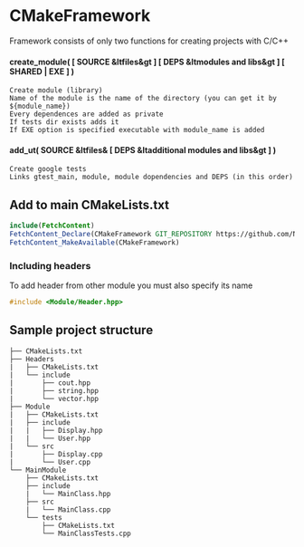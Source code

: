 # CMakeFramework

Framework consists of only two functions for creating projects with C/C++

#### create_module( [ SOURCE &ltfiles&gt ] [ DEPS &ltmodules and libs&gt ] [ SHARED | EXE ] )
  
    Create module (library)
    Name of the module is the name of the directory (you can get it by ${module_name})
    Every dependences are added as private
    If tests dir exists adds it
    If EXE option is specified executable with module_name is added
    
#### add_ut( SOURCE &ltfiles& [ DEPS &ltadditional modules and libs&gt ] )

    Create google tests
    Links gtest_main, module, module dopendencies and DEPS (in this order)

## Add to main CMakeLists.txt
```cmake
include(FetchContent)
FetchContent_Declare(CMakeFramework GIT_REPOSITORY https://github.com/Nanimo1309/CMakeFramework GIT_TAG main GIT_SHALLOW true)
FetchContent_MakeAvailable(CMakeFramework)
```

### Including headers
To add header from other module you must also specify its name
```cpp
#include <Module/Header.hpp>
```

## Sample project structure
    ├── CMakeLists.txt
    ├── Headers
    |   ├── CMakeLists.txt
    |   └── include
    |       ├── cout.hpp
    |       ├── string.hpp
    |       └── vector.hpp
    ├── Module
    |   ├── CMakeLists.txt
    |   ├── include
    |   |   ├── Display.hpp
    |   |   └── User.hpp
    |   └── src
    |       ├── Display.cpp
    |       └── User.cpp
    └── MainModule
        ├── CMakeLists.txt
        ├── include
        |   └── MainClass.hpp
        ├── src
        |   └── MainClass.cpp
        └── tests
            ├── CMakeLists.txt
            └── MainClassTests.cpp
